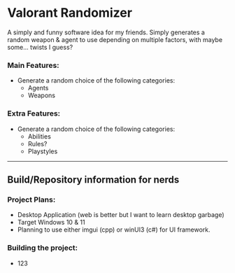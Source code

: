 # Valorant Randomizer
A simply and funny software idea for my friends. Simply generates a random weapon &amp; agent to use depending on multiple factors, with maybe some... twists I guess?

### Main Features:
- Generate a random choice of the following categories:
  - Agents
  - Weapons

### Extra Features:
- Generate a random choice of the following categories:
  - Abilities
  - Rules?
  - Playstyles

---

## Build/Repository information for nerds

### Project Plans:
- Desktop Application (web is better but I want to learn desktop garbage)
- Target Windows 10 & 11
- Planning to use either imgui (cpp) or winUI3 (c#) for UI framework.


### Building the project:
- 123


